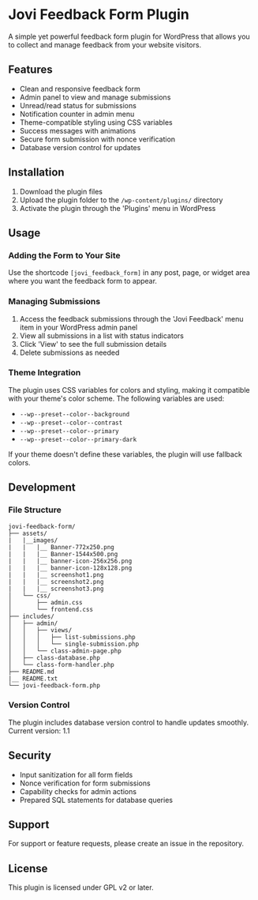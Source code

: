 # Jovi Feedback Form Plugin

A simple yet powerful feedback form plugin for WordPress that allows you to collect and manage feedback from your website visitors.

## Features

- Clean and responsive feedback form
- Admin panel to view and manage submissions
- Unread/read status for submissions
- Notification counter in admin menu
- Theme-compatible styling using CSS variables
- Success messages with animations
- Secure form submission with nonce verification
- Database version control for updates

## Installation

1. Download the plugin files
2. Upload the plugin folder to the `/wp-content/plugins/` directory
3. Activate the plugin through the 'Plugins' menu in WordPress

## Usage

### Adding the Form to Your Site

Use the shortcode `[jovi_feedback_form]` in any post, page, or widget area where you want the feedback form to appear.

### Managing Submissions

1. Access the feedback submissions through the 'Jovi Feedback' menu item in your WordPress admin panel
2. View all submissions in a list with status indicators
3. Click 'View' to see the full submission details
4. Delete submissions as needed

### Theme Integration

The plugin uses CSS variables for colors and styling, making it compatible with your theme's color scheme. The following variables are used:

- `--wp--preset--color--background`
- `--wp--preset--color--contrast`
- `--wp--preset--color--primary`
- `--wp--preset--color--primary-dark`

If your theme doesn't define these variables, the plugin will use fallback colors.

## Development

### File Structure

```
jovi-feedback-form/
├── assets/
|   |__images/
|   |   |__ Banner-772x250.png
|   |   |__ Banner-1544x500.png
|   |   |__ banner-icon-256x256.png
|   |   |__ banner-icon-128x128.png
|   |   |__ screenshot1.png
|   |   |__ screenshot2.png
|   |   |__ screenshot3.png
│   └── css/
│       ├── admin.css
│       └── frontend.css
├── includes/
│   ├── admin/
│   │   ├── views/
│   │   │   ├── list-submissions.php
│   │   │   └── single-submission.php
│   │   └── class-admin-page.php
│   ├── class-database.php
│   └── class-form-handler.php
├── README.md
|__ README.txt
└── jovi-feedback-form.php
```

### Version Control

The plugin includes database version control to handle updates smoothly. Current version: 1.1

## Security

- Input sanitization for all form fields
- Nonce verification for form submissions
- Capability checks for admin actions
- Prepared SQL statements for database queries

## Support

For support or feature requests, please create an issue in the repository.

## License

This plugin is licensed under GPL v2 or later. 
